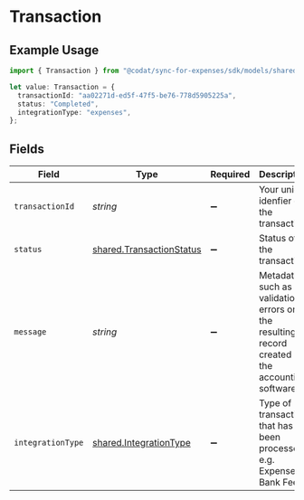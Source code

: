 # Transaction

## Example Usage

```typescript
import { Transaction } from "@codat/sync-for-expenses/sdk/models/shared";

let value: Transaction = {
  transactionId: "aa02271d-ed5f-47f5-be76-778d5905225a",
  status: "Completed",
  integrationType: "expenses",
};
```

## Fields

| Field                                                                                          | Type                                                                                           | Required                                                                                       | Description                                                                                    | Example                                                                                        |
| ---------------------------------------------------------------------------------------------- | ---------------------------------------------------------------------------------------------- | ---------------------------------------------------------------------------------------------- | ---------------------------------------------------------------------------------------------- | ---------------------------------------------------------------------------------------------- |
| `transactionId`                                                                                | *string*                                                                                       | :heavy_minus_sign:                                                                             | Your unique idenfier of the transaction.                                                       | aa02271d-ed5f-47f5-be76-778d5905225a                                                           |
| `status`                                                                                       | [shared.TransactionStatus](../../../sdk/models/shared/transactionstatus.md)                    | :heavy_minus_sign:                                                                             | Status of the transaction.                                                                     | Completed                                                                                      |
| `message`                                                                                      | *string*                                                                                       | :heavy_minus_sign:                                                                             | Metadata such as validation errors or the resulting record created in the accounting software. |                                                                                                |
| `integrationType`                                                                              | [shared.IntegrationType](../../../sdk/models/shared/integrationtype.md)                        | :heavy_minus_sign:                                                                             | Type of transaction that has been processed e.g. Expense or Bank Feed.                         | expenses                                                                                       |